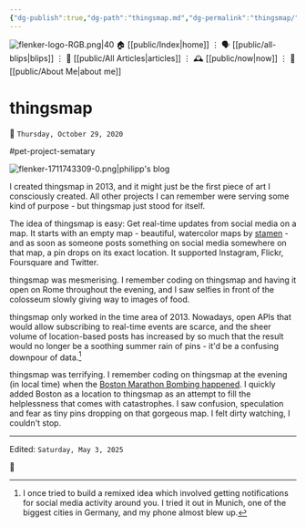 ```yaml
---
{"dg-publish":true,"dg-path":"thingsmap.md","dg-permalink":"thingsmap/","permalink":"/thingsmap/","title":"thingsmap"}
---
```



<div class="transclusion internal-embed is-loaded"><div class="markdown-embed">




![flenker-logo-RGB.png|40](/img/user/attachments/flenker-logo-RGB.png)
🏠 [[public/Index\|home]]  ⋮ 🗣️ [[public/all-blips\|blips]] ⋮  📝 [[public/All Articles\|articles]]  ⋮ 🕰️ [[public/now\|now]] ⋮ 🪪 [[public/About Me\|about me]]


</div></div>


# thingsmap
<p><span>📆 <code>Thursday, October 29, 2020</code></span></p>
#pet-project-sematary

![flenker-1711743309-0.png|philipp's blog](/img/user/attachments/flenker-1711743309-0.png)

I created thingsmap in 2013, and it might just be the first piece of art I consciously created. All other projects I can remember were serving some kind of purpose - but thingsmap just stood for itself.

The idea of thingsmap is easy: Get real-time updates from social media on a map. It starts with an empty map - beautiful, watercolor maps by [stamen](https://maps.stamen.com/#watercolor) - and as soon as someone posts something on social media somewhere on that map, a pin drops on its exact location. It supported Instagram, Flickr, Foursquare and Twitter.

thingsmap was mesmerising. I remember coding on thingsmap and having it open on Rome throughout the evening, and I saw selfies in front of the colosseum slowly giving way to images of food.

thingsmap only worked in the time area of 2013. Nowadays, open APIs that would allow subscribing to real-time events are scarce, and the sheer volume of location-based posts has increased by so much that the result would no longer be a soothing summer rain of pins - it'd be a confusing downpour of data.[^1]

thingsmap was terrifying. I remember coding on thingsmap at the evening (in local time) when the [Boston Marathon Bombing happened](https://en.wikipedia.org/wiki/Boston_Marathon_bombing). I quickly added Boston as a location to thingsmap as an attempt to fill the helplessness that comes with catastrophes. I saw confusion, speculation and fear as tiny pins dropping on that gorgeous map. I felt dirty watching, I couldn't stop.

[^1]: I once tried to build a remixed idea which involved getting notifications for social media activity around you. I tried it out in Munich, one of the biggest cities in Germany, and my phone almost blew up.

- - -
<p><span>Edited: <code>Saturday, May 3, 2025</code></span></p>
👾
